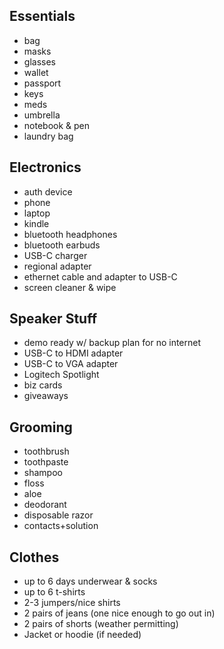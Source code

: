 ## Essentials
- bag
- masks
- glasses
- wallet
- passport
- keys
- meds
- umbrella
- notebook & pen
- laundry bag

## Electronics
- auth device
- phone
- laptop
- kindle
- bluetooth headphones
- bluetooth earbuds
- USB-C charger
- regional adapter
- ethernet cable and adapter to USB-C
- screen cleaner & wipe

## Speaker Stuff
- demo ready w/ backup plan for no internet
- USB-C to HDMI adapter
- USB-C to VGA adapter
- Logitech Spotlight
- biz cards
- giveaways

## Grooming
- toothbrush
- toothpaste
- shampoo
- floss
- aloe
- deodorant
- disposable razor
- contacts+solution

## Clothes
- up to 6 days underwear & socks
- up to 6 t-shirts
- 2-3 jumpers/nice shirts
- 2 pairs of jeans (one nice enough to go out in)
- 2 pairs of shorts (weather permitting)
- Jacket or hoodie (if needed)
